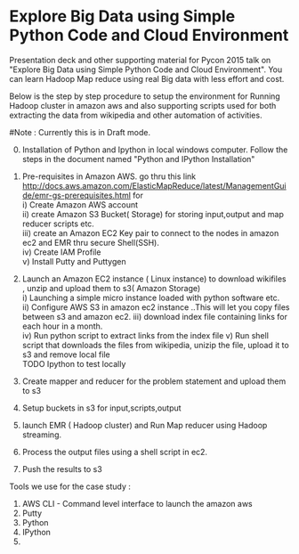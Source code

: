 # Explore Big Data using Simple Python Code and Cloud Environment
Presentation deck and other supporting material for Pycon 2015 talk on "Explore Big Data using Simple Python Code and Cloud Environment". 
You can learn Hadoop Map reduce using real Big data with less effort and cost. 

Below is the step by step procedure to setup the environment for Running Hadoop cluster in amazon aws and also supporting scripts used for both extracting the data from wikipedia and other automation of activities.

#Note : Currently this is in Draft mode. 

0) Installation of Python and Ipython in local windows computer. Follow the steps in the document named "Python and IPython Installation"  

1) Pre-requisites in Amazon AWS.
   go thru this link http://docs.aws.amazon.com/ElasticMapReduce/latest/ManagementGuide/emr-gs-prerequisites.html for  
i) Create Amazon AWS account  
ii) create Amazon S3 Bucket( Storage) for storing input,output and map reducer scripts etc.    
iii) create an Amazon EC2 Key pair to connect to the nodes in amazon ec2 and EMR thru secure Shell(SSH).  
iv) Create IAM Profile   
v) Install Putty and Puttygen  
2) Launch an Amazon EC2 instance ( Linux instance) to download wikifiles , unzip and upload them to s3( Amazon Storage)  
i) Launching a simple micro instance loaded with python software etc.   
ii) Configure AWS S3 in amazon ec2 instance  ..This will let you copy files between s3 and amazon ec2. 
iii) download index file containing links for each hour in  a month.  
iv) Run python script to extract links from the index file 
v) Run shell script that downloads the files from wikipedia, unizip the file, upload it to s3 and remove local file  
TODO Ipython to test locally
3) Create mapper and reducer for the problem statement and upload them to s3
4) Setup buckets in s3 for input,scripts,output
5) launch EMR ( Hadoop cluster) and Run Map reducer using Hadoop streaming. 
6) Process the output files using a shell script in ec2. 
7) Push the results to s3

Tools we use for the case study : 
1) AWS CLI  - Command level interface to launch the amazon aws 
2) Putty 
3) Python 
4) IPython 
5) 


